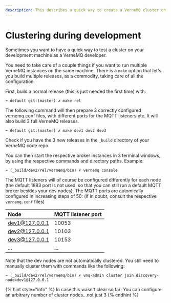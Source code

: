```yaml
---
description: This describes a quick way to create a VerneMQ cluster on developer machine's
---
```


# Clustering during development

Sometimes you want to have a quick way to test a cluster on your development machine as a VerneMQ developer. 

You need to take care of a couple things if you want to run multiple VerneMQ instances on the same machine. There is a `make` option that let's you build multiple releases, as a commodity, taking care of all the configuration. 

First, build a normal release \(this is just needed the first time\) with:

`➜ default git:(master) ✗ make rel`

The following command will then prepare 3 correctly configured vernemq.conf files, with different ports for the MQTT listeners etc. It will also build 3 full VerneMQ releases.

 `➜ default git:(master) ✗ make dev1 dev2 dev3`

Check if you have the 3 new releases in the `_build` directory of your VerneMQ code repo. 

You can then start the respective broker instances in 3 terminal windows, by using the respective commands and directory paths. Example:

`➜ (_build/dev2/rel/vernemq/bin) ✗ vernemq console`

The MQTT listeners will of course be configured differently for each node \(the default 1883 port is not used, so that you can still run a default MQTT broker besides your dev nodes\). The MQTT ports are automically configured in increasing steps of 50: \(if in doubt, consult the respective `vernemq.conf` files\)

| Node | MQTT listener port |
| :--- | :--- |
| dev1@127.0.0.1 | 10053 |
| dev2@127.0.0.1 | 10103 |
| dev3@127.0.0.1 | 10153 |
| ... | ... |

Note that the dev nodes are not automatically clustered. You still need to manually cluster them with commands like the following:

`➜ (_build/dev2/rel/vernemq/bin) ✗ vmq-admin cluster join discovery-node=dev1@127.0.0.1`

{% hint style="info" %}
In case this wasn't clear so far: You can configure an arbitrary number of cluster nodes...not just 3
{% endhint %}

